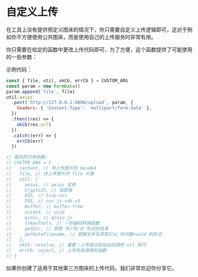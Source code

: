 # 自定义上传

在工具上没有提供预定义图床的情况下，你只需要自定义上传逻辑即可，这对于例如你不方便使用公共图床，而是使用自己的上传服务时非常有用。

你只需要在给定的函数中更改上传代码即可，为了方便，这个函数提供了可能使用的一些参数：

示例代码：

```js
const { file, util, okCb, errCb } = CUSTOM_ARG
const param = new FormData()
param.append(`file`, file)
util.axios
  .post(`http://127.0.0.1:8800/upload`, param, {
    headers: { 'Content-Type': `multipart/form-data` },
  })
  .then((res) => {
    okCb(res.url)
  })
  .catch((err) => {
    errCb(err)
  })

// 提供的可用参数:
// CUSTOM_ARG = {
//   content, // 待上传图片的 base64
//   file, // 待上传图片的 file 对象
//   util: {
//     axios, // axios 实例
//     CryptoJS, // 加密库
//     OSS, // tiny-oss
//     COS, // cos-js-sdk-v5
//     Buffer, // buffer-from
//     uuidv4, // uuid
//     qiniu, // qiniu-js
//     tokenTools, // 一些编码转换函数
//     getDir, // 获取 年/月/日 形式的目录
//     getDateFilename, // 根据文件名获取它以 时间戳+uuid 的形式
//   },
//   okCb: resolve, // 重要！上传成功后给此回调传 url 即可
//   errCb: reject, // 上传失败调用的函数
// }
```

如果你创建了适用于其他第三方图床的上传代码，我们非常欢迎你分享它。
